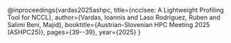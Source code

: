 @inproceedings{vardas2025ashpc,
  title={ncclsee: A Lightweight Profiling Tool for NCCL},
  author={Vardas, Ioannis and Laso Rodriguez, Ruben and Salimi Beni, Majid},
  booktitle={Austrian-Slovenian HPC Meeting 2025 (ASHPC25)},
  pages={39--39},
  year={2025}
}
